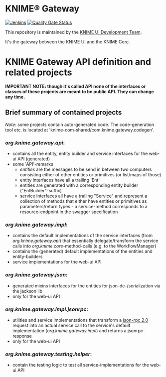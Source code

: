# KNIME® Gateway

[![Jenkins](https://jenkins.knime.com/buildStatus/icon?job=knime-gateway%2Fmaster)](https://jenkins.knime.com/job/knime-gateway/job/master/)
[![Quality Gate Status](https://sonarcloud.io/api/project_badges/measure?project=KNIME_knime-gateway&metric=alert_status&token=55129ac721eacd76417f57921368ed587ad8339d)](https://sonarcloud.io/summary/new_code?id=KNIME_knime-gateway)

This repository is maintained by the [KNIME UI Development Team](mailto:team-ap-next@knime.com).

It's the gateway between the KNIME UI and the KNIME Core.

# KNIME Gateway API definition and related projects

**IMPORTANT NOTE: though it's called API none of the interfaces or classes of these projects are meant to be public API. They can change any time.**

## Brief summary of contained projects

*Note*: some projects contain auto-generated code. The code-generation tool etc. is located at 'knime-com-shared/com.knime.gateway.codegen'.

### _org.knime.gateway.api_: 
* contains all the entity, entity builder and service interfaces for the web-ui API (generated)
* some 'API'-remarks
  * _entities_ are the messages to be send in between two computers consisting either of other entities or primitives (or list/maps of those)
  * entity interfaces have all a trailing 'Ent'
  * entities are generated with a corresponding entity builder ("EntBuilder"-suffix)
  * service interfaces all have a trailing "Service" and represent a collection of methods that either have entities or primitives as parameters/return types - a service-method corresponds to a resource-endpoint in the swagger specification

### _org.knime.gateway.impl_:
* contains the default implementations of the service interfaces (from _org.knime.gateway.api_) that essentially delegate/transform the service calls into _org.knime.core_-method-calls (e.g. to the WorkflowManager)
* contains the (generated) default implementations of the entities and entity-builders
* service implementations for the web-ui API

### _org.knime.gateway.json_:
* generated mixins interfaces for the entities for json-de-/serialization via the jackson lib
* only for the web-ui API

### _org.knime.gateway.impl.jsonrpc_:
* utilities and service implementations that transform a [json-rpc 2.0](http://www.jsonrpc.org/) request into an actual service call to the service's default implementation (_org.knime.gateway.impl_) and returns a jsonrpc-response
* only for the web-ui API

### _org.knime.gateway.testing.helper_:
* contain the testing logic to test all service-implementations for the web-ui API
